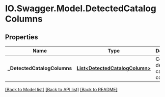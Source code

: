 # IO.Swagger.Model.DetectedCatalogColumns
## Properties

Name | Type | Description | Notes
------------ | ------------- | ------------- | -------------
**_DetectedCatalogColumns** | [**List&lt;DetectedCatalogColumn&gt;**](DetectedCatalogColumn.md) | Contains all deteted catalog columns | [optional] 

[[Back to Model list]](../README.md#documentation-for-models) [[Back to API list]](../README.md#documentation-for-api-endpoints) [[Back to README]](../README.md)

